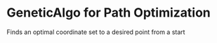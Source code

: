 # GeneticAlgo for Path Optimization

Finds an optimal coordinate set to a desired point from a start
